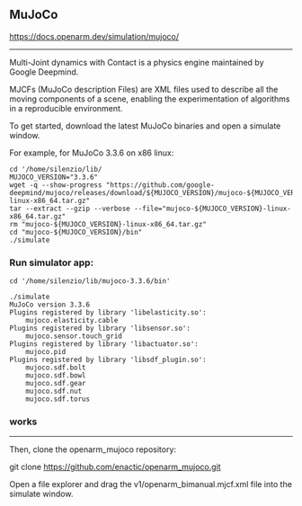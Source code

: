 

## MuJoCo

https://docs.openarm.dev/simulation/mujoco/

__________

Multi-Joint dynamics with Contact is a physics engine maintained by Google Deepmind.

MJCFs (MuJoCo description Files) are XML files used to describe all the moving components of a scene, enabling the experimentation of algorithms in a reproducible environment.

To get started, download the latest MuJoCo binaries and open a simulate window.


For example, for MuJoCo 3.3.6 on x86 linux:

```
cd '/home/silenzio/lib/
MUJOCO_VERSION="3.3.6"
wget -q --show-progress "https://github.com/google-deepmind/mujoco/releases/download/${MUJOCO_VERSION}/mujoco-${MUJOCO_VERSION}-linux-x86_64.tar.gz"
tar --extract --gzip --verbose --file="mujoco-${MUJOCO_VERSION}-linux-x86_64.tar.gz"
rm "mujoco-${MUJOCO_VERSION}-linux-x86_64.tar.gz"
cd "mujoco-${MUJOCO_VERSION}/bin"
./simulate
```

### Run simulator app:
```
cd '/home/silenzio/lib/mujoco-3.3.6/bin'
```

```
./simulate
MuJoCo version 3.3.6
Plugins registered by library 'libelasticity.so':
    mujoco.elasticity.cable
Plugins registered by library 'libsensor.so':
    mujoco.sensor.touch_grid
Plugins registered by library 'libactuator.so':
    mujoco.pid
Plugins registered by library 'libsdf_plugin.so':
    mujoco.sdf.bolt
    mujoco.sdf.bowl
    mujoco.sdf.gear
    mujoco.sdf.nut
    mujoco.sdf.torus
```

### works

_______

Then, clone the openarm_mujoco repository:

git clone https://github.com/enactic/openarm_mujoco.git

Open a file explorer and drag the v1/openarm_bimanual.mjcf.xml file into the simulate window.

